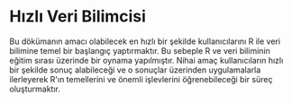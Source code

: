 # Hızlı Veri Bilimcisi 

Bu dökümanın amacı olabilecek en hızlı bir şekilde kullanıcılarını R ile veri bilimine temel bir başlangıç yaptırmaktır. Bu sebeple R ve veri biliminin eğitim sırası üzerinde bir oynama yapılmıştır. Nihai amaç kullanıcıların hızlı bir şekilde sonuç alabileceği ve o sonuçlar üzerinden uygulamalarla ilerleyerek R'ın temellerini ve önemli işlevlerini öğrenebileceği bir süreç oluşturmaktır.
